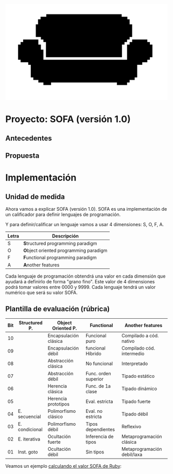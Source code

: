 
![](images/logo.png)

# Proyecto: SOFA (versión 1.0)

## Antecedentes

## Propuesta

# Implementación

## Unidad de medida

Ahora vamos a explicar SOFA (versión 1.0). SOFA es una implementación de un calificador para definir lenguajes de programación.

Y para definir/calificar un lenguaje vamos a usar 4 dimensiones: S, O, F, A.

| Letra | Descripción |
| ----- | ----------- |
| S     | **S**tructured programming paradigm |
| O     | **O**bject oriented programming paradigm |
| F     | **F**unctional programming paradigm |
| A     | **A**nother features |

Cada lenguaje de programación obtendrá una valor en cada dimensión que ayudará a definirlo de forma "grano fino". Este valor de 4 dimensiones podrá tomar valores entre 0000 y 9999. Cada lenguaje tendrá un valor numérico que será su valor SOFA.

## Plantilla de evaluación (rúbrica)

| Bit | Structured P.  | Object Oriented P.   | Functional     | Another features |
| --- | -------------- | -------------------- | -------------- | ---------------- |
| 10  |                | Encapsulación clásica| Funcional puro | Compilado a cód. nativo |
| 09  |                | Encapsulación débil  | funcional Híbrido | Compilado cód. intermedio |
| 08  |                | Abstracción clásica  | No funcional         | Interpretado |
| 07  |                | Abstracción débil    | Func. orden superior | Tipado estático |
| 06  |                | Herencia clásica     | Func. de 1a clase | Tipado dinámico |
| 05  |                | Herencia prototipos  | Eval. estricta      | Tipado fuerte |
| 04  | E. secuencial  | Polimorfismo clásico | Eval. no estricta   | Tipado débil |
| 03  | E. condicional | Polimorfismo débil   | Tipos dependientes  | Reflexivo |
| 02  | E. iterativa   | Ocultación fuerte    | Inferencia de tipos | Metaprogramación clásica |
| 01  | Inst. goto     | Ocultación débil     | Sin tipos           | Metaprogramación debil/laxa |

Veamos un ejemplo [calculando el valor SOFA de Ruby](ruby.md):
